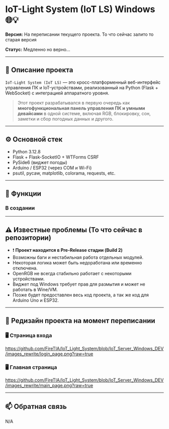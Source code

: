 # IoT-Light System (IoT LS) Windows 🌐💡

**Версия:** На переписании текущего проекта. То что сейчас залито то старая версия

**Статус:** Медленно но верно...

---

## 🧠 Описание проекта

`IoT-Light System (IoT LS)` — это кросс-платформенный веб-интерфейс управления ПК и IoT-устройствами, реализованный на Python (Flask + WebSocket) с интеграцией аппаратного уровня.

> Этот проект разрабатывался в первую очередь как **многофункциональная панель управления ПК и умными девайсами** в одной системе, включая RGB, блокировку, сон, заметки и сбор погодных данных и другого.

---

## ⚙️ Основной стек

- Python 3.12.8
- Flask + Flask-SocketIO + WTForms CSRF
- PySide6 (виджет погоды)
- Arduino / ESP32 (через COM и Wi-Fi)
- psutil, pycaw, matplotlib, colorama, requests, etc.

---

## 🔧 Функции

### В создании

---

## ⚠️ Известные проблемы (То что сейчас в репозитории)

- ❗ **Проект находится в Pre-Release стадии (Build 2)**  
- Возможны баги и нестабильная работа отдельных модулей.
- Некоторая логика может быть недоработана или временно отключена.
- OpenRGB не всегда стабильно работает с некоторыми устройствами.
- Виджет под Windows требует прав для размытия и может не работать в Wine/VM.
- Позже будет предоставлен весь код проекта, а так же код для Arduino Uno и ESP32.

---

## 🔮 Редизайн проекта на момент переписании

### 🖥️ Страница входа

https://github.com/FireTIA/IoT_Light_System/blob/IoT_Server_Windows_DEV/images_rewrite/login_page.png?raw=true

### 🖥️ Главная страница

https://github.com/FireTIA/IoT_Light_System/blob/IoT_Server_Windows_DEV/images_rewrite/main_page.png?raw=true

---

## 📫 Обратная связь

N/A


